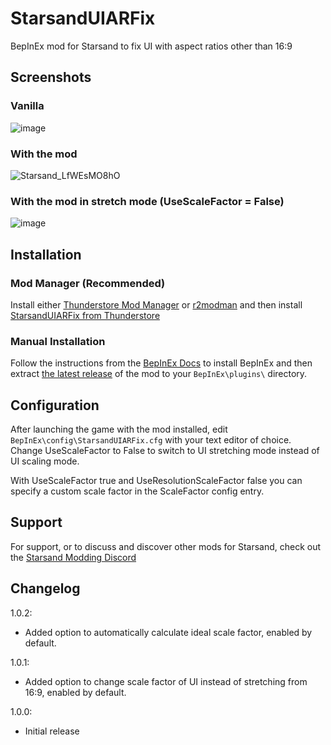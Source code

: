 # StarsandUIARFix
 
BepInEx mod for Starsand to fix UI with aspect ratios other than 16:9

## Screenshots

### Vanilla

![image](https://user-images.githubusercontent.com/844685/140520391-0b9b22e7-b3f7-4995-bdf7-f744a52ec7fd.png)

### With the mod

![Starsand_LfWEsMO8hO](https://user-images.githubusercontent.com/844685/140591414-8c1d0336-8718-4298-89a1-f49c2e1e6bd9.png)

### With the mod in stretch mode (UseScaleFactor = False) 

![image](https://user-images.githubusercontent.com/844685/140520441-08c099a0-206e-4cad-a3cf-b2205d951b19.png)

## Installation

### Mod Manager (Recommended)

Install either [Thunderstore Mod Manager](https://www.overwolf.com/app/Thunderstore-Thunderstore_Mod_Manager) or [r2modman](https://thunderstore.io/package/ebkr/r2modman/) and then install [StarsandUIARFix from Thunderstore](https://starsand.thunderstore.io/package/PhantomGamers/StarsandUIARFix/)

### Manual Installation

Follow the instructions from the [BepInEx Docs](https://docs.bepinex.dev/articles/user_guide/installation/index.html) to install BepInEx and then extract [the latest release](https://github.com/PhantomGamers/StarsandUIARFix/releases/latest) of the mod to your `BepInEx\plugins\` directory.

## Configuration

After launching the game with the mod installed, edit `BepInEx\config\StarsandUIARFix.cfg` with your text editor of choice.  
Change UseScaleFactor to False to switch to UI stretching mode instead of UI scaling mode.  

With UseScaleFactor true and UseResolutionScaleFactor false you can specify a custom scale factor in the ScaleFactor config entry.  

## Support

For support, or to discuss and discover other mods for Starsand, check out the [Starsand Modding Discord](https://discord.gg/ZYVpC6uyY7)

## Changelog

1.0.2:

- Added option to automatically calculate ideal scale factor, enabled by default.

1.0.1:

- Added option to change scale factor of UI instead of stretching from 16:9, enabled by default.

1.0.0:

- Initial release
